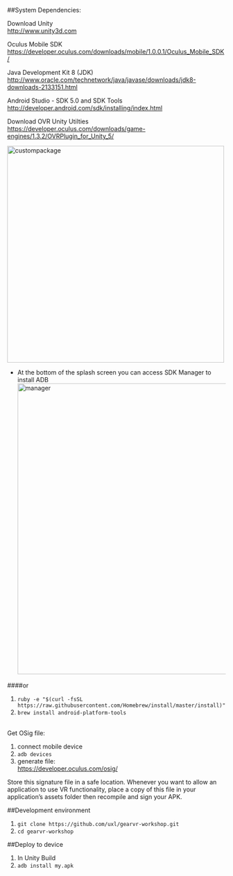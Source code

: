 ##System Dependencies:

Download Unity  
http://www.unity3d.com  

Oculus Mobile SDK  
https://developer.oculus.com/downloads/mobile/1.0.0.1/Oculus_Mobile_SDK/  

Java Development Kit 8 (JDK)  
http://www.oracle.com/technetwork/java/javase/downloads/jdk8-downloads-2133151.html  

Android Studio - SDK 5.0 and SDK Tools  
http://developer.android.com/sdk/installing/index.html

Download OVR Unity Utilties  
https://developer.oculus.com/downloads/game-engines/1.3.2/OVRPlugin_for_Unity_5/

<img width="500" alt="custompackage" src="https://cloud.githubusercontent.com/assets/2991299/15237116/360b6f24-1899-11e6-9922-7171c3094d9f.png">


- At the bottom of the splash screen you can access SDK Manager to install ADB  
  <img width="671" alt="manager" src="https://cloud.githubusercontent.com/assets/2991299/15237258/4db15cc8-189a-11e6-815d-3ecaf5e2e54b.png">

####or


1. `ruby -e "$(curl -fsSL https://raw.githubusercontent.com/Homebrew/install/master/install)"`
2. `brew install android-platform-tools`  
  
<BR>
Get OSig file:  

1. connect mobile device  
2. `adb devices`
3. generate file:   
https://developer.oculus.com/osig/

Store this signature file in a safe location. Whenever you want to allow an application to use VR functionality, place a copy of this file in your application’s assets folder then recompile and sign your APK.


##Development environment

1. `git clone https://github.com/uxl/gearvr-workshop.git`
2. `cd gearvr-workshop`

##Deploy to device
1. In Unity Build
2. `adb install my.apk`

